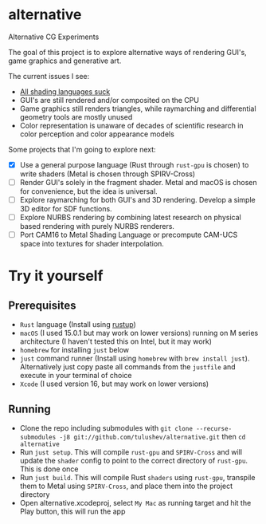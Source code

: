 # alternative
Alternative CG Experiments

The goal of this project is to explore alternative ways of rendering GUI's, game graphics and generative art.

The current issues I see:

- [All shading languages suck](https://xol.io/blah/death-to-shading-languages/)
- GUI's are still rendered and/or composited on the CPU
- Game graphics still renders triangles, while raymarching and differential geometry tools are mostly unused
- Color representation is unaware of decades of scientific research in color perception and color appearance models

Some projects that I'm going to explore next:

- [x] Use a general purpose language (Rust through `rust-gpu` is chosen) to write shaders (Metal is chosen through SPIRV-Cross)
- [ ] Render GUI's solely in the fragment shader. Metal and macOS is chosen for convenience, but the idea is universal. 
- [ ] Explore raymarching for both GUI's and 3D rendering. Develop a simple 3D editor for SDF functions.
- [ ] Explore NURBS rendering by combining latest research on physical based rendering with purely NURBS renderers.
- [ ] Port CAM16 to Metal Shading Language or precompute CAM-UCS space into textures for shader interpolation. 

# Try it yourself

## Prerequisites
- `Rust` language (Install using [rustup](https://www.rust-lang.org/tools/install))
- `macOS` (I used 15.0.1 but may work on lower versions) running on M series architecture (I haven't tested this on Intel, but it may work)
- `homebrew` for installing `just` below
- `just` command runner (Install using `homebrew` with `brew install just`). Alternatively just copy paste all commands from the `justfile` and execute in your terminal of choice
- `Xcode` (I used version 16, but may work on lower versions)

## Running
- Clone the repo including submodules with `git clone --recurse-submodules -j8 git://github.com/tulushev/alternative.git` then `cd alternative`
- Run `just setup`. This will compile `rust-gpu` and `SPIRV-Cross` and will update the `shader` config to point to the correct directory of `rust-gpu`. This is done once
- Run `just build`. This will compile Rust `shaders` using `rust-gpu`, transpile them to Metal using `SPIRV-Cross`, and place them into the project directory
- Open alternative.xcodeproj, select `My Mac` as running target and hit the Play button, this will run the app
